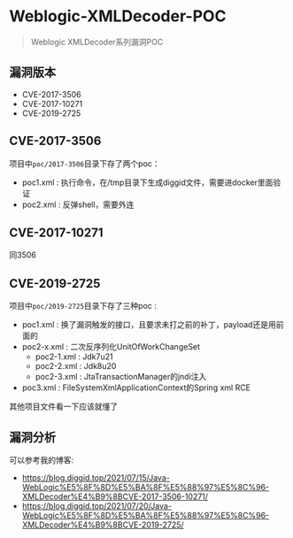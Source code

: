# Weblogic-XMLDecoder-POC
> Weblogic XMLDecoder系列漏洞POC

## 漏洞版本
- CVE-2017-3506
- CVE-2017-10271
- CVE-2019-2725

## CVE-2017-3506
项目中`poc/2017-3506`目录下存了两个poc：
- poc1.xml : 执行命令，在/tmp目录下生成diggid文件，需要进docker里面验证
- poc2.xml : 反弹shell，需要外连

## CVE-2017-10271
同3506

## CVE-2019-2725
项目中`poc/2019-2725`目录下存了三种poc :
- poc1.xml : 换了漏洞触发的接口，且要求未打之前的补丁，payload还是用前面的
- poc2-x.xml : 二次反序列化UnitOfWorkChangeSet
    - poc2-1.xml : Jdk7u21
    - poc2-2.xml : Jdk8u20
    - poc2-3.xml : JtaTransactionManager的jndi注入
- poc3.xml : FileSystemXmlApplicationContext的Spring xml RCE

其他项目文件看一下应该就懂了

## 漏洞分析
可以参考我的博客:
- https://blog.diggid.top/2021/07/15/Java-WebLogic%E5%8F%8D%E5%BA%8F%E5%88%97%E5%8C%96-XMLDecoder%E4%B9%8BCVE-2017-3506-10271/
- https://blog.diggid.top/2021/07/20/Java-WebLogic%E5%8F%8D%E5%BA%8F%E5%88%97%E5%8C%96-XMLDecoder%E4%B9%8BCVE-2019-2725/